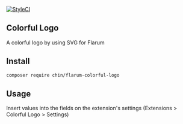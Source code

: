 [![StyleCI](https://styleci.io/repos/59874530/shield)](https://styleci.io/repos/59874530)

## Colorful Logo

A colorful logo by using SVG for Flarum

## Install

```bash
composer require chin/flarum-colorful-logo
```

## Usage

Insert values into the fields on the extension's settings (Extensions > Colorful Logo > Settings)
